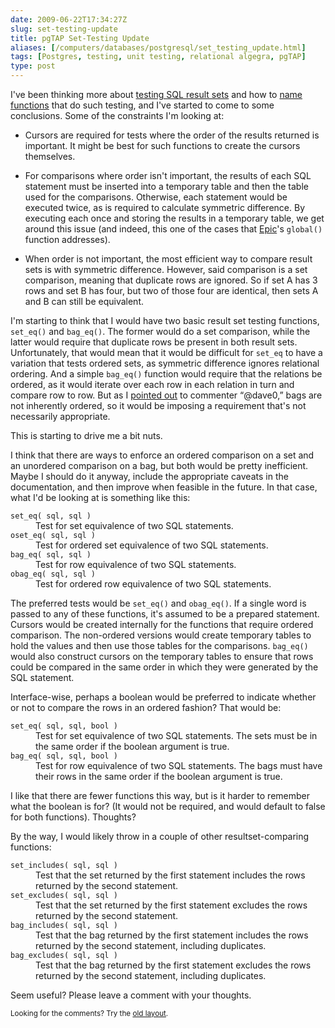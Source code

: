 ```yaml
--- 
date: 2009-06-22T17:34:27Z
slug: set-testing-update
title: pgTAP Set-Testing Update
aliases: [/computers/databases/postgresql/set_testing_update.html]
tags: [Postgres, testing, unit testing, relational algegra, pgTAP]
type: post
---
```


<p>I've been thinking more
about <a href="/computers/databases/postgresql/comparing-relations.html" title="Thoughts on Testing SQL Result Sets">testing SQL result sets</a> and
how to <a href="/computers/databases/postgresql/result-testing-function-names.html" title="Need Help Naming Result Set Testing Functions">name functions</a> that
do such testing, and I've started to come to some conclusions. Some of the
constraints I'm looking at:</p>

<ul>
  <li><p>Cursors are required for tests where the order of the results
      returned is important. It might be best for such functions to create the
      cursors themselves.</p></li>
  <li><p>For comparisons where order isn't important, the results of each SQL
      statement must be inserted into a temporary table and then the table
      used for the comparisons. Otherwise, each statement would be executed
      twice, as is required to calculate symmetric difference. By executing
      each once and storing the results in a temporary table, we get around
      this issue (and indeed, this one of the cases that
      <a href="http://epictest.org/" title="Epic: more full of fail than any other testing  tool">Epic</a>'s
      <code>global()</code> function addresses).</p></li>
  <li><p>When order is not important, the most efficient way to compare result
      sets is with symmetric difference. However, said comparison is a set
      comparison, meaning that duplicate rows are ignored. So if set A has 3
      rows and set B has four, but two of those four are identical, then sets
      A and B can still be equivalent.</p></li>
</ul>

<p>I'm starting to think that I would have two basic result set testing functions,
<code>set_eq()</code> and <code>bag_eq()</code>. The former would do a
set comparison, while the latter would require that duplicate rows be present
in both result sets. Unfortunately, that would mean that it would be
difficult for <code>set_eq</code> to have a variation that tests ordered
sets, as symmetric difference ignores relational ordering. And a simple
<code>bag_eq()</code> function would require that the relations be ordered, as
it would iterate over each row in each relation in turn and compare row to row.
But as I <a href="/computers/databases/postgresql/result-testing-function-names.html" title="Need Help Naming Result Set Testing Functions">pointed out</a> to
commenter “@dave0,” bags are not inherently ordered, so it would be imposing a
requirement that's not necessarily appropriate.</p>

<p>This is starting to drive me a bit nuts.</p>

<p>I think that there are ways to enforce an ordered comparison on a set and
an unordered comparison on a bag, but both would be pretty inefficient. Maybe
I should do it anyway, include the appropriate caveats in the documentation,
and then improve when feasible in the future. In that case, what I'd be
looking at is something like this:</p>

<dl>
<dt><code>set_eq( sql, sql )</code></dt>
<dd>Test for set equivalence of two SQL statements.</dd>

<dt><code>oset_eq( sql, sql )</code></dt>
<dd>Test for ordered set equivalence of two SQL statements.</dd>

<dt><code>bag_eq( sql, sql )</code></dt>
<dd>Test for row equivalence of two SQL statements.</dd>

<dt><code>obag_eq( sql, sql )</code></dt>
<dd>Test for ordered row equivalence of two SQL statements.</dd>
</dl>

<p>The preferred tests would be <code>set_eq()</code> and <code>obag_eq()</code>.
If a single word is passed to any of these functions, it's assumed to be
a prepared statement. Cursors would be created internally for the
functions that require ordered comparison. The non-ordered versions would create
temporary tables to hold the values and then use those tables for the comparisons.
 <code>bag_eq()</code> would also construct cursors on the temporary tables
to ensure that rows could be compared in the same order in which they were
generated by the SQL statement.</p>

<p>Interface-wise, perhaps a boolean would be preferred to indicate whether or
not to compare the rows in an ordered fashion? That would be:</p>

<dl>
<dt><code>set_eq( sql, sql, bool )</code></dt>
<dd>Test for set equivalence of two SQL statements. The sets must be in the same order if the boolean argument is true.</dd>

<dt><code>bag_eq( sql, sql, bool )</code></dt>
<dd>Test for row equivalence of two SQL statements. The bags must have their rows in the same order if the boolean argument is true.</dd>
</dl>

<p>I like that there are fewer functions this way, but is it harder to
remember what the boolean is for? (It would not be required, and would default
to false for both functions). Thoughts?</p>

<p>By the way, I would likely throw in a couple of other resultset-comparing
functions:</p>

<dl>
<dt><code>set_includes( sql, sql )</code></dt>
<dd>Test that the set returned by the first statement includes the rows returned by the second statement.</dd>
<dt><code>set_excludes( sql, sql )</code></dt>
<dd>Test that the set returned by the first statement excludes the rows returned by the second statement.</dd>
<dt><code>bag_includes( sql, sql )</code></dt>
<dd>Test that the bag returned by the first statement includes the rows returned by the second statement, including duplicates.</dd>
<dd></dd>
<dt><code>bag_excludes( sql, sql )</code></dt>
<dd>Test that the bag returned by the first statement excludes the rows returned by the second statement, including duplicates.</dd>
<dd></dd>
</dl>

<p>Seem useful? Please leave a comment with your thoughts.</p>


<p class="past"><small>Looking for the comments? Try the <a rel="nofollow" href="//past.justatheory.com/computers/databases/postgresql/set_testing_update.html">old layout</a>.</small></p>


